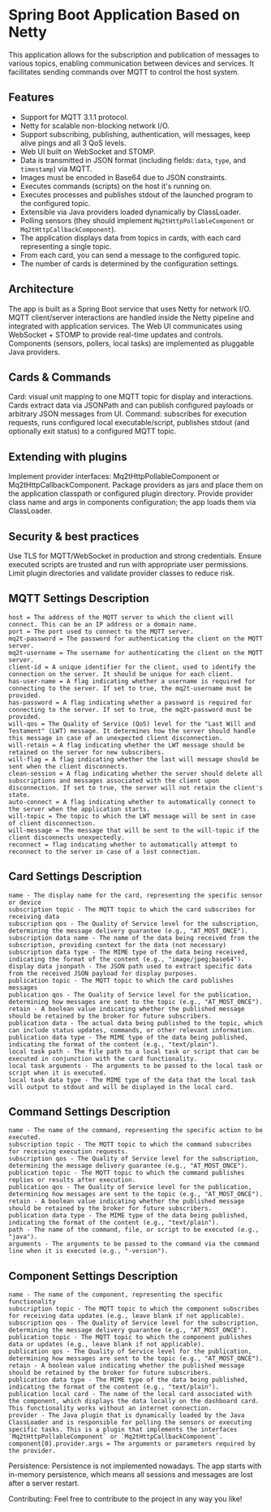 # Spring Boot Application Based on Netty

This application allows for the subscription and publication of messages to various topics, enabling communication between devices and services. It facilitates sending commands over MQTT to control the host system.

## Features

- Support for MQTT 3.1.1 protocol.
- Netty for scalable non-blocking network I/O.
- Support subscribing, publishing, authentication, will messages, keep alive pings and all 3 QoS levels.
- Web UI built on WebSocket and STOMP.
- Data is transmitted in JSON format (including fields: `data`, `type`, and `timestamp`) via MQTT.
- Images must be encoded in Base64 due to JSON constraints.
- Executes commands (scripts) on the host it's running on.
- Executes processes and publishes stdout of the launched program to the configured topic.
- Extensible via Java providers loaded dynamically by ClassLoader.
- Polling sensors (they should implement `Mq2tHttpPollableComponent` or `Mq2tHttpCallbackComponent`).
- The application displays data from topics in cards, with each card representing a single topic.
- From each card, you can send a message to the configured topic.
- The number of cards is determined by the configuration settings.

## Architecture
The app is built as a Spring Boot service that uses Netty for network I/O. MQTT client/server interactions are handled inside the Netty pipeline and integrated with application services. The Web UI communicates using WebSocket + STOMP to provide real-time updates and controls. Components (sensors, pollers, local tasks) are implemented as pluggable Java providers.

## Cards & Commands
Card: visual unit mapping to one MQTT topic for display and interactions. Cards extract data via JSONPath and can publish configured payloads or arbitrary JSON messages from UI.
Command: subscribes for execution requests, runs configured local executable/script, publishes stdout (and optionally exit status) to a configured MQTT topic.

## Extending with plugins
Implement provider interfaces: Mq2tHttpPollableComponent or Mq2tHttpCallbackComponent.
Package providers as jars and place them on the application classpath or configured plugin directory.
Provide provider class name and args in components configuration; the app loads them via ClassLoader.

## Security & best practices
Use TLS for MQTT/WebSocket in production and strong credentials.
Ensure executed scripts are trusted and run with appropriate user permissions.
Limit plugin directories and validate provider classes to reduce risk.



## MQTT Settings Description
```properties
host = The address of the MQTT server to which the client will connect. This can be an IP address or a domain name.
port = The port used to connect to the MQTT server.
mq2t-password = The password for authenticating the client on the MQTT server.
mq2t-username = The username for authenticating the client on the MQTT server.
client-id = A unique identifier for the client, used to identify the connection on the server. It should be unique for each client.
has-user-name = A flag indicating whether a username is required for connecting to the server. If set to true, the mq2t-username must be provided.
has-password = A flag indicating whether a password is required for connecting to the server. If set to true, the mq2t-password must be provided.
will-qos = The Quality of Service (QoS) level for the "Last Will and Testament" (LWT) message. It determines how the server should handle this message in case of an unexpected client disconnection.
will-retain = A flag indicating whether the LWT message should be retained on the server for new subscribers.
will-flag = A flag indicating whether the last will message should be sent when the client disconnects.
clean-session = A flag indicating whether the server should delete all subscriptions and messages associated with the client upon disconnection. If set to true, the server will not retain the client's state.
auto-connect = A flag indicating whether to automatically connect to the server when the application starts.
will-topic = The topic to which the LWT message will be sent in case of client disconnection.
will-message = The message that will be sent to the will-topic if the client disconnects unexpectedly.
reconnect = flag indicating whether to automatically attempt to reconnect to the server in case of a lost connection.
```

## Card Settings Description

```properties
name - The display name for the card, representing the specific sensor or device
subscription topic - The MQTT topic to which the card subscribes for receiving data
subscription qos - The Quality of Service level for the subscription, determining the message delivery guarantee (e.g., "AT_MOST_ONCE").
subscription data name - The name of the data being received from the subscription, providing context for the data (not necessary)
subscription data type - The MIME type of the data being received, indicating the format of the content (e.g., "image/jpeg;base64").
display data jsonpath - The JSON path used to extract specific data from the received JSON payload for display purposes.
publication topic - The MQTT topic to which the card publishes messages 
publication qos - The Quality of Service level for the publication, determining how messages are sent to the topic (e.g., "AT_MOST_ONCE").
retain - A boolean value indicating whether the published message should be retained by the broker for future subscribers.
publication data - The actual data being published to the topic, which can include status updates, commands, or other relevant information.
publication data type - The MIME type of the data being published, indicating the format of the content (e.g., "text/plain").
local task path - The file path to a local task or script that can be executed in conjunction with the card functionality.
local task arguments - The arguments to be passed to the local task or script when it is executed.
local task data type - The MIME type of the data that the local task will output to stdout and will be displayed in the local card.
```

## Command Settings Description

```properties
name - The name of the command, representing the specific action to be executed.
subscription topic - The MQTT topic to which the command subscribes for receiving execution requests.
subscription qos - The Quality of Service level for the subscription, determining the message delivery guarantee (e.g., "AT_MOST_ONCE").
publication topic - The MQTT topic to which the command publishes replies or results after execution.
publication qos - The Quality of Service level for the publication, determining how messages are sent to the topic (e.g., "AT_MOST_ONCE").
retain - A boolean value indicating whether the published message should be retained by the broker for future subscribers.
publication data type - The MIME type of the data being published, indicating the format of the content (e.g., "text/plain").
path - The name of the command, file, or script to be executed (e.g., "java").
arguments - The arguments to be passed to the command via the command line when it is executed (e.g., "-version").
```

## Component Settings Description

```properties
name - The name of the component, representing the specific functionality
subscription topic - The MQTT topic to which the component subscribes for receiving data updates (e.g., leave blank if not applicable).
subscription qos - The Quality of Service level for the subscription, determining the message delivery guarantee (e.g., "AT_MOST_ONCE").
publication topic - The MQTT topic to which the component publishes data or updates (e.g., leave blank if not applicable).
publication qos - The Quality of Service level for the publication, determining how messages are sent to the topic (e.g., "AT_MOST_ONCE").
retain - A boolean value indicating whether the published message should be retained by the broker for future subscribers.
publication data type - The MIME type of the data being published, indicating the format of the content (e.g., "text/plain").
publication local card - The name of the local card associated with the component, which displays the data locally on the dashboard card. This functionality works without an internet connection.
provider - The Java plugin that is dynamically loaded by the Java ClassLoader and is responsible for polling the sensors or executing specific tasks. This is a plugin that implements the interfaces `Mq2tHttpPollableComponent` or `Mq2tHttpCallbackComponent`.
component[0].provider.args = The arguments or parameters required by the provider.
```

Persistence:
Persistence is not implemented nowadays. The app starts with in-memory persistence, which means all sessions and messages are lost after a server restart.

Contributing:
Feel free to contribute to the project in any way you like!
